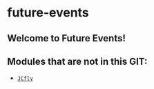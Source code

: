 # future-events
## Welcome to Future Events!

## Modules that are not in this GIT:
- [`JCfly`](https://github.com/thejakobcraft/jcfly)
